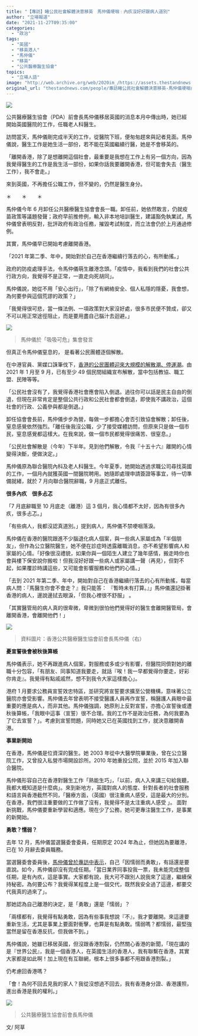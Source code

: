 ```yaml
---
title: "【專訪】睹公民社會解體決意移英　馬仲儀哽咽﹕內疚沒好好跟病人道別"
author: "立場報道"
date: "2021-11-27T09:35:00"
categories:
  - "政治"
tags:
  - "英國"
  - "移英港人"
  - "馬仲儀"
  - "移英"
  - "公共醫療醫生協會"
topics:
  - "立場人語"
image: "http://web.archive.org/web/2020im_/https://assets.thestandnews.com/media/photos/ma-01.png"
original_url: "thestandnews.com/people/專訪睹公民社會解體決意移英-馬仲儀哽咽內疚沒好好跟病人道別"
---
```

![](http://web.archive.org/web/2020im_/https://assets.thestandnews.com/media/photos/ma-01.png)

公共醫療醫生協會（PDA）前會長馬仲儀移居英國的消息本月中傳出時，她已經開始英國醫院的工作，任職老人科醫生。

訪問當天，馬仲儀剛完成半天的工作，從醫院下班，便匆匆趕來與記者見面。馬仲儀說，醫生工作是她生活一部份，若不能在英國繼續行醫，她是不會移英的。

「離開香港，除了是想離開這個社會，最重要是我想在工作上有另一個方向，因為我覺得醫生的工作是我生活一部份，如果你話我要離開香港，但可能會失去（醫生工作），我不會走。」

來到英國，不再擔任公職工作，但不變的，仍然是醫生身分。

＊　　＊　　＊

馬仲儀今年 6 月卸任公共醫療醫生協會會長一職。卸任前，她依然敢言，仍就疫苗政策等議題發聲；政府早前推修例，輸入非本地培訓醫生，建議豁免執業試，馬仲儀曾表明反對，批評政府有政治任務，摧毀考試制度，而立法會仍於上月通過修例。

其實，馬仲儀早已開始考慮離開香港。

「2021 年第二季、年中，開始對於自己在香港繼續行落去的心，有所動搖。」

政府的防疫處理手法，令馬仲儀萌生離港念頭。「疫情中，我看到我們的社會公共行政方向，我覺得不是正常，一直走向死胡同」。

馬仲儀說，她從不用「安心出行」，「除了有網絡安全、個人私隱的隱憂，我會想，為何要參與這個荒謬的政策？」

「我覺得很可悲，當一條法例、一項政策對大家沒好處，很多巿民便不贊成，卻又不可以用正常途徑阻止，而是要用盡自己腦汁去迴避。」

![](http://web.archive.org/web/2020im_/https://assets.thestandnews.com/media/photos/78366253_10162460817565265_8713907010522841088_o_llZeY_K6Mm208.jpg)
> 馬仲儀於「吸吸可危」集會發言

但真正令馬仲儀窒息的， 是看著公民團體逐個解散。

在中港官員、黨媒口誅筆伐下，[香港的公民團體迎來大規模的解散潮、停運潮](../../politics/%E8%A7%A3%E6%95%A3%E9%A6%99%E6%B8%AF%E5%9C%8B%E5%AE%89%E6%B3%95%E4%B8%8B-%E8%87%B3%E5%B0%91-49-%E7%B5%84%E7%B9%94%E4%BB%8A%E5%B9%B4%E5%AE%A3%E5%B8%83%E8%A7%A3%E6%95%A3%E5%81%9C%E9%81%8B)。由 2021 年 1 月至 9 月，已有至少 49 個民間組織宣布解散，當中包括教協、職工盟、民陣等等。

「公民社會沒有了，我覺得香港社會應會陷入倒退。過往你可以話是民主自由的倒退，但現在非常肯定是整個公共行政和公民社會都會倒退，即使我不講政治，這個社會的行政、公義參與都是倒退。」

卸任協會會長前，馬仲儀步步為營，每做一步都擔心會否引致協會解散；卸任後，窒息感覺依然強烈。「離任後我沒公職，少了接受媒體訪問，但原來只是做一個市民，窒息感覺都這樣大。在我來說，做一個巿民都覺得很痛苦、很窒息。」

「公民社會解散是（今年）下半年。見到他們解散，令我『十五十六』離開的心情變得決斷，便做決定。」

馬仲儀原為聯合醫院內科及老人科醫生。今年夏季，她開始透過求職公司尋找英國的工作，一個月內就獲英國一間醫院聘用。她隨即處理申請簽證等事宜，待一切準備就緒，就於 7 月向聯合醫院辭職，9 月底正式離任。

**很多內疚　很多忐忑**

「7 月底辭職至 10 月底走（離港）這 3 個月，我心情都不太好，因為有很多內疚，很多忐忑。」

「有些病人，我都沒認真道別。」提到病人，馬仲儀不禁哽咽落淚。

馬仲儀在香港的醫院跟進不少腦退化病人個案，與一些病人家屬成為「半個朋友」，但作為公立醫院醫生，她不便在診症時透露離職消息，亦不希望影響病人和家屬的心情。「好像很沒禮貌，如果你與一個陌生人建立了幾年感情，搬走時你也會與樓下保安說你搬啦！但我沒好好跟一些病人或家屬講一聲（再見），但對不起，如果覆診時講這些，又可能會影響服務和他們的心情。」

「去到 2021 年第二季、年中，開始對自己在香港繼續行落去的心有所動搖，每當病人問：『馬醫生你會不會走？』我只能答： 『暫時未有打算。』」馬仲儀還記掛著香港的病人，邊說邊拭去眼淚，「但我心裡很不舒服」 。

「其實醫管局的病人真的很卑微，卑微到很怕他們覺得好的醫生會離開醫管局，會離開香港，會離開他們！」

![](http://web.archive.org/web/2020im_/https://assets.thestandnews.com/media/photos/Layer200_s7Lx7_rehWqbP_phH3lYq.png)
> 資料圖片：香港公共醫療醫生協會前會長馬仲儀（右）

**憂宣誓後會被秋後算帳**

馬仲儀表示，她不再跟進病人個案，對服務或多或少有影響，但醫院同儕對她的離職十分包容，「有朋友、同事知道我要走，就話『唉！我一早都覺得你要走，好彩你肯走』。我覺得有點戚戚然，想不到我令大家這樣擔心」。

港府 1 月要求公務員宣誓效忠特區，並研究將宣誓要求擴至公營機構，意味著公立醫院亦會受影響。馬仲儀去年曾表明不接受醫護人員再作宣誓，稱醫護人員眼中最重要的應是病人，而非其他。馬仲儀強調，她原則上反對宣誓，亦擔心宣誓後或遭秋後算帳，「我眼中這事（宣誓）很不合理。我的工作不是政治任務，為何我要為了它去宣誓？」。考慮到宣誓問題，同時她又已在英國找到工作，就決意離開香港。

**事業新開始**

在香港，馬仲儀是位資深的醫生。她 2003 年從中大醫學院畢業後，曾在公立醫院工作，又曾投入私營市場開設診所。2010 年她重投公院，並於 2015 年加入聯合醫院。

馬仲儀形容自己在香港對醫生工作「熟能生巧」，「以前，病人入來講三句給我聽，我都大概知道是什麼病」。來到新地方，英國對病人的態度、針對長者的社會服務和語言與香港截然不同，「醫療方面，（英國）很注重病人感受，這是最大的分別。在香港，我們很注重要做的工作做了沒有，我覺得不是太注重病人感受 」。 面對新挑戰，馬仲儀要重新學習和適應。現在少了公務，她可更專注醫生工作，是事業的新開始。

**勇敢？懦弱？**

去年 12 月，馬仲儀當選醫委會委員，任期原定 2024 年為止，但她因為要離港，已在 10 月辭去委員職務。

當選醫委會委員後，[馬仲儀曾於專訪中表示](../../politics/%E5%B0%88%E8%A8%AA-%E9%AB%98%E7%A5%A8%E7%95%B6%E9%81%B8%E9%86%AB%E5%A7%94%E6%9C%83%E5%A7%94%E5%93%A1-%E5%86%80%E5%A4%A7%E6%99%82%E4%BB%A3%E4%B8%8B%E6%8D%8D%E8%A1%9B%E6%AF%8F%E5%80%8B%E7%A9%BA%E9%96%93-%E9%A6%AC%E4%BB%B2%E5%84%80-%E6%88%91%E6%98%AF%E5%9B%A0%E6%87%A6%E5%BC%B1%E8%80%8C%E5%8B%87%E6%95%A2)，自己「因懦弱而勇敢」，有話還是要直說。如今，馬仲儀卻沒有完成任期。「當日業界同事投我一票，我未能完成整個任期，是有內疚，這是事實。大家都有說，我大可不跟別人說我來了這邊，繼續保持秘密。為何要公布？我覺得某程度上是一個交代，既然我安全過了這邊，都要交代我真的過來了」。

那她認為自己離港的決定，是「勇敢」還是「懦弱」？

「兩樣都有，我覺得有點勇敢，因為有些事我想說『不』，我才要離開。來這邊要重新生活，尤其是事業上要面對衝擊，也算是有點勇敢。懦弱嗎？都懦弱，最堅強當然是留在香港反抗，但我做不到。」

馬仲儀說，她雖已移居英國，但沒跟香港割裂，仍然關心香港的新聞，「現在講的是『世界公民』，我是一個香港人，在英國生活的香港人，我有聯繫在香港，其實大家都是如此啊！加上現在有互聯網，根本上很多事都不用跟香港割裂。」

仍考慮回香港嗎？

「會！為何不回去見我的家人？我從沒想過不回去，我有香港身分證、香港護照，進出香港是我的權利。」

![](http://web.archive.org/web/2020im_/https://assets.thestandnews.com/media/photos/20211121135646_0A3A8864_8oGv5Yl.JPG)
> 公共醫療醫生協會前會長馬仲儀

文/ 阿草